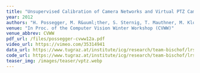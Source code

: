 ```yaml
---
title: "Unsupervised Calibration of Camera Networks and Virtual PTZ Cameras"
year: 2012
authors: "H. Possegger, M. R&uuml;ther, S. Sternig, T. Mauthner, M. Klopschitz, P. M. Roth, H. Bischof"
venue: "In Proc. of the Computer Vision Winter Workshop (CVWW)"
venue_abbrev: CVWW
pdf_url: /files/possegger-cvww12a.pdf
video_url: https://vimeo.com/35314941
data_url: https://www.tugraz.at/institute/icg/research/team-bischof/lrs/downloads/vptz/
code_url: https://www.tugraz.at/institute/icg/research/team-bischof/lrs/downloads/vptz/
teaser_img: /images/teaser/vptz.webp
---
```

